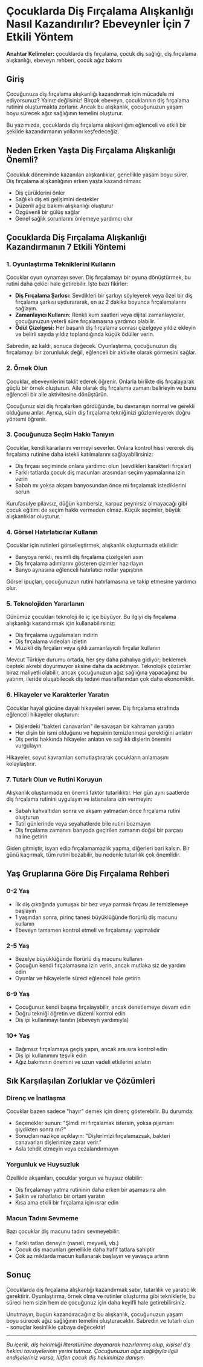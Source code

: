 # Çocuklarda Diş Fırçalama Alışkanlığı Nasıl Kazandırılır? Ebeveynler İçin 7 Etkili Yöntem

**Anahtar Kelimeler:** çocuklarda diş fırçalama, çocuk diş sağlığı, diş fırçalama alışkanlığı, ebeveyn rehberi, çocuk ağız bakımı

## Giriş

Çocuğunuza diş fırçalama alışkanlığı kazandırmak için mücadele mi ediyorsunuz? Yalnız değilsiniz! Birçok ebeveyn, çocuklarının diş fırçalama rutinini oluşturmakta zorlanır. Ancak bu alışkanlık, çocuğunuzun yaşam boyu sürecek ağız sağlığının temelini oluşturur.

Bu yazımızda, çocuklarda diş fırçalama alışkanlığını eğlenceli ve etkili bir şekilde kazandırmanın yollarını keşfedeceğiz.

## Neden Erken Yaşta Diş Fırçalama Alışkanlığı Önemli?

Çocukluk döneminde kazanılan alışkanlıklar, genellikle yaşam boyu sürer. Diş fırçalama alışkanlığının erken yaşta kazandırılması:

- Diş çürüklerini önler
- Sağlıklı diş eti gelişimini destekler
- Düzenli ağız bakımı alışkanlığı oluşturur
- Özgüvenli bir gülüş sağlar
- Genel sağlık sorunlarını önlemeye yardımcı olur

## Çocuklarda Diş Fırçalama Alışkanlığı Kazandırmanın 7 Etkili Yöntemi

### 1. Oyunlaştırma Tekniklerini Kullanın

Çocuklar oyun oynamayı sever. Diş fırçalamayı bir oyuna dönüştürmek, bu rutini daha çekici hale getirebilir. İşte bazı fikirler:

- **Diş Fırçalama Şarkısı:** Sevdikleri bir şarkıyı söyleyerek veya özel bir diş fırçalama şarkısı uydurararak, en az 2 dakika boyunca fırçalamalarını sağlayın.
- **Zamanlayıcı Kullanın:** Renkli kum saatleri veya dijital zamanlayıcılar, çocuğunuzun yeterli süre fırçalamasına yardımcı olabilir.
- **Ödül Çizelgesi:** Her başarılı diş fırçalama sonrası çizelgeye yıldız ekleyin ve belirli sayıda yıldız toplandığında küçük ödüller verin.

Sabredin, az kaldı, sonuca değecek. Oyunlaştırma, çocuğunuzun diş fırçalamayı bir zorunluluk değil, eğlenceli bir aktivite olarak görmesini sağlar.

### 2. Örnek Olun

Çocuklar, ebeveynlerini taklit ederek öğrenir. Onlarla birlikte diş fırçalayarak güçlü bir örnek oluşturun. Aile olarak diş fırçalama zamanı belirleyin ve bunu eğlenceli bir aile aktivitesine dönüştürün.

Çocuğunuz sizi diş fırçalarken gördüğünde, bu davranışın normal ve gerekli olduğunu anlar. Ayrıca, sizin diş fırçalama tekniğinizi gözlemleyerek doğru yöntemi öğrenir.

### 3. Çocuğunuza Seçim Hakkı Tanıyın

Çocuklar, kendi kararlarını vermeyi severler. Onlara kontrol hissi vererek diş fırçalama rutinine daha istekli katılmalarını sağlayabilirsiniz:

- Diş fırçası seçiminde onlara yardımcı olun (sevdikleri karakterli fırçalar)
- Farklı tatlarda çocuk diş macunları arasından seçim yapmalarına izin verin
- Sabah mı yoksa akşam banyosundan önce mi fırçalamak istediklerini sorun

Kurufasulye pilavsız, düğün kambersiz, karpuz peynirsiz olmayacağı gibi çocuk eğitimi de seçim hakkı vermeden olmaz. Küçük seçimler, büyük alışkanlıklar oluşturur.

### 4. Görsel Hatırlatıcılar Kullanın

Çocuklar için rutinleri görselleştirmek, alışkanlık oluşturmada etkilidir:

- Banyoya renkli, resimli diş fırçalama çizelgeleri asın
- Diş fırçalama adımlarını gösteren çizimler hazırlayın
- Banyo aynasına eğlenceli hatırlatıcı notlar yapıştırın

Görsel ipuçları, çocuğunuzun rutini hatırlamasına ve takip etmesine yardımcı olur.

### 5. Teknolojiden Yararlanın

Günümüz çocukları teknoloji ile iç içe büyüyor. Bu ilgiyi diş fırçalama alışkanlığı kazandırmak için kullanabilirsiniz:

- Diş fırçalama uygulamaları indirin
- Diş fırçalama videoları izletin
- Müzikli diş fırçaları veya ışıklı zamanlayıcılı fırçalar kullanın

Mevcut Türkiye durumu ortada, her şey daha pahalıya gidiyor; beklemek cepteki akrebi doyurmuyor aksine daha da acıktırıyor. Teknolojik çözümler biraz maliyetli olabilir, ancak çocuğunuzun ağız sağlığına yapacağınız bu yatırım, ileride oluşabilecek diş tedavi masraflarından çok daha ekonomiktir.

### 6. Hikayeler ve Karakterler Yaratın

Çocuklar hayal gücüne dayalı hikayeleri sever. Diş fırçalama etrafında eğlenceli hikayeler oluşturun:

- Dişlerdeki "bakteri canavarları" ile savaşan bir kahraman yaratın
- Her dişin bir ismi olduğunu ve hepsinin temizlenmesi gerektiğini anlatın
- Diş perisi hakkında hikayeler anlatın ve sağlıklı dişlerin önemini vurgulayın

Hikayeler, soyut kavramları somutlaştırarak çocukların anlamasını kolaylaştırır.

### 7. Tutarlı Olun ve Rutini Koruyun

Alışkanlık oluşturmada en önemli faktör tutarlılıktır. Her gün aynı saatlerde diş fırçalama rutinini uygulayın ve istisnalara izin vermeyin:

- Sabah kahvaltıdan sonra ve akşam yatmadan önce fırçalama rutini oluşturun
- Tatil günlerinde veya seyahatlerde bile rutini bozmayın
- Diş fırçalama zamanını banyoda geçirilen zamanın doğal bir parçası haline getirin

Giden gitmiştir, isyan edip fırçalamamazlık yapma, diğerleri bari kalsın. Bir günü kaçırmak, tüm rutini bozabilir, bu nedenle tutarlılık çok önemlidir.

## Yaş Gruplarına Göre Diş Fırçalama Rehberi

### 0-2 Yaş

- İlk diş çıktığında yumuşak bir bez veya parmak fırçası ile temizlemeye başlayın
- 1 yaşından sonra, pirinç tanesi büyüklüğünde florürlü diş macunu kullanın
- Ebeveyn tamamen kontrol etmeli ve fırçalamayı yapmalıdır

### 2-5 Yaş

- Bezelye büyüklüğünde florürlü diş macunu kullanın
- Çocuğun kendi fırçalamasına izin verin, ancak mutlaka siz de yardım edin
- Oyunlar ve hikayelerle süreci eğlenceli hale getirin

### 6-9 Yaş

- Çocuğunuz kendi başına fırçalayabilir, ancak denetlemeye devam edin
- Doğru tekniği öğretin ve düzenli kontrol edin
- Diş ipi kullanmayı tanıtın (ebeveyn yardımıyla)

### 10+ Yaş

- Bağımsız fırçalamaya geçiş yapın, ancak ara sıra kontrol edin
- Diş ipi kullanımını teşvik edin
- Ağız bakımının önemini ve uzun vadeli etkilerini anlatın

## Sık Karşılaşılan Zorluklar ve Çözümleri

### Direnç ve İnatlaşma

Çocuklar bazen sadece "hayır" demek için direnç gösterebilir. Bu durumda:
- Seçenekler sunun: "Şimdi mi fırçalamak istersin, yoksa pijamanı giydikten sonra mı?"
- Sonuçları nazikçe açıklayın: "Dişlerimizi fırçalamazsak, bakteri canavarları dişlerimize zarar verir."
- Asla tehdit etmeyin veya cezalandırmayın

### Yorgunluk ve Huysuzluk

Özellikle akşamları, çocuklar yorgun ve huysuz olabilir:
- Diş fırçalamayı yatma rutininin daha erken bir aşamasına alın
- Sakin ve rahatlatıcı bir ortam yaratın
- Kısa ama etkili bir fırçalama için ısrar edin

### Macun Tadını Sevmeme

Bazı çocuklar diş macunu tadını sevmeyebilir:
- Farklı tatları deneyin (naneli, meyveli, vb.)
- Çocuk diş macunları genellikle daha hafif tatlara sahiptir
- Çok az miktarda macun kullanarak başlayın ve yavaşça artırın

## Sonuç

Çocuklarda diş fırçalama alışkanlığı kazandırmak sabır, tutarlılık ve yaratıcılık gerektirir. Oyunlaştırma, örnek olma ve rutinler oluşturma gibi tekniklerle, bu süreci hem sizin hem de çocuğunuz için daha keyifli hale getirebilirsiniz.

Unutmayın, bugün kazandıracağınız bu alışkanlık, çocuğunuzun yaşam boyu sürecek ağız sağlığının temelini oluşturacaktır. Sabredin ve tutarlı olun - sonuçlar kesinlikle çabaya değecektir!

---

*Bu içerik, diş hekimliği literatürüne dayanarak hazırlanmış olup, kişisel diş hekimi tavsiyelerinin yerini tutmaz. Çocuğunuzun ağız sağlığıyla ilgili endişeleriniz varsa, lütfen çocuk diş hekiminize danışın.*